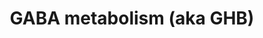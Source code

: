 ---
annotations:
- type: Pathway Ontology
  value: xenobiotic metabolic pathway
- type: Pathway Ontology
  value: neurotransmitter metabolic pathway
- type: Disease Ontology
  value: succinic semialdehyde dehydrogenase deficiency
- type: Pathway Ontology
  value: gamma-aminobutyric acid metabolic pathway
authors:
- Yasminomar
- Egonw
- Fehrhart
communities:
- IEM
- RareDiseases
description: Gamma-Hydroxybutyric acid (GHB) is a naturally occurring neurotransmitter
  and a psychoactive drug. This compound is a precursor to GABA, glutamate, and glycine
  in certain brain areas, acts on the GHB receptor and is a weak agonist at the GABAB
  receptor. GHB has been used in a medical setting as a general anesthetic and as
  a treatment for cataplexy, narcolepsy, and alcoholism. It is also used illegally
  as an intoxicant, to try to increase athletic performance, and as a date rape drug.
  GHB is also produced as a result of fermentation, and is found in small quantities
  in some beers and wines, beef and small citrus fruits. Succinic semialdehyde dehydrogenase
  deficiency is a disease that causes GHB to accumulate in the blood.  Part of this
  pathway was inspired by Chapter 5 of the book of Blau (ISBN 3642403360 (978-3642403361)),
  Fig. 5.3.
last-edited: 2021-11-30
organisms:
- Homo sapiens
redirect_from:
- /index.php/Pathway:WP4157
- /instance/WP4157
schema-jsonld:
- '@context': https://schema.org/
  '@id': https://wikipathways.github.io/pathways/WP4157.html
  '@type': Dataset
  creator:
    '@type': Organization
    name: WikiPathways
  description: Gamma-Hydroxybutyric acid (GHB) is a naturally occurring neurotransmitter
    and a psychoactive drug. This compound is a precursor to GABA, glutamate, and
    glycine in certain brain areas, acts on the GHB receptor and is a weak agonist
    at the GABAB receptor. GHB has been used in a medical setting as a general anesthetic
    and as a treatment for cataplexy, narcolepsy, and alcoholism. It is also used
    illegally as an intoxicant, to try to increase athletic performance, and as a
    date rape drug. GHB is also produced as a result of fermentation, and is found
    in small quantities in some beers and wines, beef and small citrus fruits. Succinic
    semialdehyde dehydrogenase deficiency is a disease that causes GHB to accumulate
    in the blood.  Part of this pathway was inspired by Chapter 5 of the book of Blau
    (ISBN 3642403360 (978-3642403361)), Fig. 5.3.
  keywords:
  - TCA cycle
  - glycolic acid
  - 3-oxo-4-hydroxybutanoic
  - 3-oxo-4-hydroxybutyric acid
  - alpha-ketoglutarate
  - Serum paraoxonase/lactonase 3 (b)
  - aka 4-hydroxy-2-oxobutanoic acid
  - aka 4-oxobutanoic acid
  - 2-ketoglutarate
  - gamma-hydroxybutyric acid (GHB)
  - 4,5-dihydroxyhexanoic acid
  - Serum paraoxonase/lactonase 3
  - GHB dehydrogenase
  - 4-butyrolactone
  - ADH
  - 'succinic semialdehyde '
  - '1,4-butanediol '
  - 'Serum paraoxonase/lactonase 3 (c) '
  - uracil
  - malonic semialdehyde
  - GABAT
  - fatty acid beta-oxidation spiral
  - 3,4-dihydroxybutyric acid
  - beta-alanine
  - lactamase
  - SSA reductase
  - 'D-2-hydroxyglutarate '
  - 4-hydroxybutyraldehyde
  - glutamine
  - transhydrogenase
  - aka 2-oxoglutarate
  - D-2-hydroxyglutaric acid
  - gamma-aminobutanoic acid (GABA)
  - ALDH
  - succinic acid
  - 4-hydroxybutyric acid
  - aka 4-hydroxy-3-oxobutanoic acid
  - SSADH
  - 3-hydroxypropionic
  - glutamic acid
  - D-2-hydroxyglutarate
  - Serum paraoxonase/lactonase 3 (a)
  - 2-oxo-4-hydroxybutanoic
  license: CC0
  name: GABA metabolism (aka GHB)
seo: CreativeWork
title: GABA metabolism (aka GHB)
wpid: WP4157
---